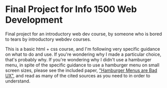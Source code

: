# Final Project for Info 1500 Web Development

Final project for an introductory web dev course, by someone who is bored to tears by introductory webdev courses.


This is a basic html + css course, and I'm following very specific guidance on what to do and use. If you're wondering why I made a particular choice, that's probably why. If you're wondering why I didn't use a hamburger menu, in spite of the specific guidance to use a hamburger menu on small screen sizes, please see the included paper, ["Hamburger Menus are Bad UX"](file:///home/falkreon/Documents/Class/info1500_webdev/hamburger_menus_are_bad.pdf), and read as many of the cited sources as you need to in order to understand.

